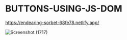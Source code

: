 # BUTTONS-USING-JS-DOM

https://endearing-sorbet-68fe78.netlify.app/








![Screenshot (1717)](https://user-images.githubusercontent.com/105882775/181625787-de770a29-c438-403d-bce9-3a24e49fea72.png)
